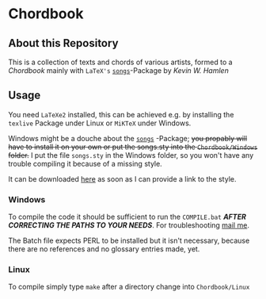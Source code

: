 # Chordbook

## About this Repository

This is a collection of texts and chords of various artists, formed to a *Chordbook* mainly with `LaTeX's` [`songs`][songspkg]-Package by *Kevin W. Hamlen*

## Usage

You need `LaTeXe2` installed, this can be achieved e.g. by installing the `texlive` Package under Linux or `MiKTeX` under Windows.

Windows might be a douche about the [`songs`][songspkg] -Package; ~~you propably will have to install it on your own or put the songs.sty into the `Chordbook/Windows` folder.~~ I put the file `songs.sty` in the Windows folder, so you won't have any trouble compiling it because of a missing style.

It can be downloaded [here][songspkg] as soon as I can provide a link to the style.

### Windows

To compile the code it should be sufficient to run the `COMPILE.bat` ***AFTER CORRECTING THE PATHS TO YOUR NEEDS***. For troubleshooting [mail me][mailme].

The Batch file expects PERL to be installed but it isn't necessary, because there are no references and no glossary entries made, yet.

### Linux

To compile simply type `make` after a directory change into `Chordbook/Linux`

[songspkg]: http://songs.sourceforge.net/index.html "Songs Package"
[mailme]: hringriin@niederhoelle.org "Mail Me"
